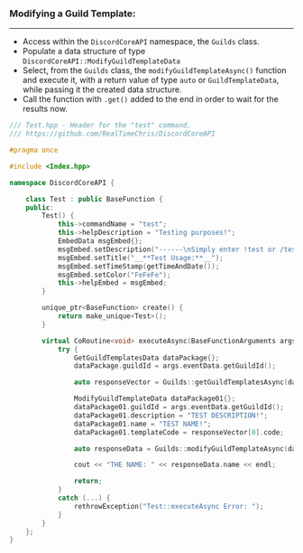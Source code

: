 ### **Modifying a Guild Template:**
---
- Access within the `DiscordCoreAPI` namespace, the `Guilds` class.
- Populate a data structure of type `DiscordCoreAPI::ModifyGuildTemplateData`
- Select, from the `Guilds` class, the `modifyGuildTemplateAsync()` function and execute it, with a return value of type `auto` or `GuildTemplateData`, while passing it the created data structure.
- Call the function with `.get()` added to the end in order to wait for the results now.

```cpp
/// Test.hpp - Header for the "test" command.
/// https://github.com/RealTimeChris/DiscordCoreAPI

#pragma once

#include <Index.hpp>

namespace DiscordCoreAPI {

	class Test : public BaseFunction {
	public:
		Test() {
			this->commandName = "test";
			this->helpDescription = "Testing purposes!";
			EmbedData msgEmbed{};
			msgEmbed.setDescription("------\nSimply enter !test or /test!\n------");
			msgEmbed.setTitle("__**Test Usage:**__");
			msgEmbed.setTimeStamp(getTimeAndDate());
			msgEmbed.setColor("FeFeFe");
			this->helpEmbed = msgEmbed;
		}

		unique_ptr<BaseFunction> create() {
			return make_unique<Test>();
		}

		virtual CoRoutine<void> executeAsync(BaseFunctionArguments args) {
			try {
				GetGuildTemplatesData dataPackage{};
				dataPackage.guildId = args.eventData.getGuildId();

				auto responseVector = Guilds::getGuildTemplatesAsync(dataPackage).get();

				ModifyGuildTemplateData dataPackage01{};
				dataPackage01.guildId = args.eventData.getGuildId();
				dataPackage01.description = "TEST DESCRIPTION!";
				dataPackage01.name = "TEST NAME!";
				dataPackage01.templateCode = responseVector[0].code;

				auto responseData = Guilds::modifyGuildTemplateAsync(dataPackage01).get();

				cout << "THE NAME: " << responseData.name << endl;

				return;
			}
			catch (...) {
				rethrowException("Test::executeAsync Error: ");
			}
		}
	};
}
```
